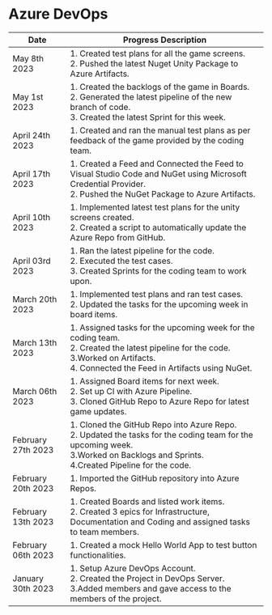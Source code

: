 # Azure DevOps
| Date | Progress Description | 
| --------------- | --------------- |
| May 8th 2023 | 1. Created test plans for all the game screens. <br> 2. Pushed the latest Nuget Unity Package to Azure Artifacts.|
| May 1st 2023 | 1. Created the backlogs of the game in Boards. <br> 2. Generated the latest pipeline of the new branch of code. <br> 3. Created the latest Sprint for this week.|
| April 24th 2023 | 1. Created and ran the manual test plans as per feedback of the game provided by the coding team.|
| April 17th 2023 | 1. Created a Feed and Connected the Feed to Visual Studio Code and NuGet using Microsoft Credential Provider. <br> 2. Pushed the NuGet Package to Azure Artifacts.|
| April 10th 2023 | 1. Implemented latest test plans for the unity screens created. <br> 2. Created a script to automatically update the Azure Repo from GitHub.|
| April 03rd 2023 | 1. Ran the latest pipeline for the code. <br> 2. Executed the test cases. <br> 3. Created Sprints for the coding team to work upon.|
| March 20th 2023 | 1. Implemented test plans and ran test cases. <br> 2. Updated the tasks for the upcoming week in board items.|
| March 13th 2023 | 1. Assigned tasks for the upcoming week for the coding team. <br> 2. Created the latest pipeline for the code. <br> 3.Worked on Artifacts. <br> 4. Connected the Feed in Artifacts using NuGet.|
| March 06th 2023  | 1. Assigned Board items for next week. <br> 2. Set up CI with Azure Pipeline. <br> 3. Cloned GitHub Repo to Azure Repo for latest game updates.|
| February 27th 2023 | 1. Cloned the GitHub Repo into Azure Repo. <br> 2. Updated the tasks for the coding team for the upcoming week. <br> 3.Worked on Backlogs and Sprints. <br> 4.Created Pipeline for the code.|
| February 20th 2023 | 1. Imported the GitHub repository into Azure Repos.|
| February 13th 2023 | 1. Created Boards and listed work items. <br> 2. Created 3 epics for Infrastructure, Documentation and Coding and assigned tasks to team members.|
| February 06th 2023 | 1. Created a mock Hello World App to test button functionalities.|
| January 30th 2023 | 1. Setup Azure DevOps Account. <br> 2. Created the Project in DevOps Server. <br> 3.Added members and gave access to the members of the project.|

